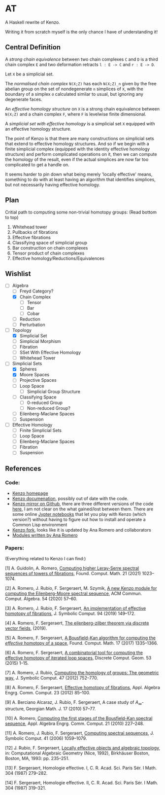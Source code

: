 AT
==

A Haskell rewrite of Kenzo.

Writing it from scratch myself is the only chance I have of
understanding it!

Central Definition
------------------

A *strong chain equivalence* between two chain complexes `C` and `D` is a
third chain complex `E` and two deformation retracts `l : E -> C` and
`r : E -> D`.

Let `X` be a simplicial set.

The *normalised chain complex* `N(X;Z)` has each `N(X;Z)_n` given by
the free abelian group on the set of nondegenerate `n` simplices of
`X`, with the boundary of a simplex `σ` calculated similar to usual,
but ignoring any degenerate faces.

An *effective homology structure* on `X` is a strong chain equivalence
between `N(X;Z)` and a chain complex `F`, where `F` is levelwise
finite dimensional.

A *simplicial set with effective homology* is a simplicial set `X`
equipped with an effective homology structure.

The point of Kenzo is that there are many constructions on simplicial
sets that extend to effective homology structures. And so if we begin
with a finite simplicial complex (equipped with the identity effective
homology structure) and perform complicated operations on it, then we
can compute the homology of the result, even if the actual simplices
are now far too complicated to get a handle on.

It seems harder to pin down what being merely 'locally effective'
means, something to do with at least having an algorithm that
identifies simplices, but not necessarily having effective homology.


Plan
----
Critial path to computing some non-trivial homotopy groups:
(Read bottom to top)
1. Whitehead tower
2. Pullbacks of fibrations
2. Effective fibrations
2. Classifying space of simplicial group
3. Bar construction on chain complexes
4. Tensor product of chain complexes <!-- 3. Product of simplicial sets, using the DVF method -->
5. Effective homology/Reductions/Equivalences

Wishlist
--------
- [ ] Algebra
  - [ ] Freyd Category?
  - [x] Chain Complex
    - [ ] Tensor
    - [ ] Bar
    - [ ] Cobar
  - [ ] Reduction
  - [ ] Perturbation
- [ ] Topology
  - [x] Simplicial Set
  - [ ] Simplicial Morphism
  - [ ] Fibration
  - [ ] SSet With Effective Homology
  - [ ] Whitehead Tower
- [ ] Simplicial Sets
  - [x] Spheres
  - [x] Moore Spaces
  - [ ] Projective Spaces
  - [ ] Loop Space
    - [ ] Simplicial Group Structure
  - [ ] Classifying Space
    - [ ] 0-reduced Group
    - [ ] Non-reduced Group?
  - [ ] Eilenberg-Maclane Spaces
  - [ ] Suspension
- [ ] Effective Homology
  - [ ] Finite Simplicial Sets
  - [ ] Loop Space
  - [ ] Eilenberg-Maclane Spaces
  - [ ] Fibration
  - [ ] Suspension

References
----------

### Code:
* [Kenzo homepage](https://www-fourier.ujf-grenoble.fr/~sergerar/Kenzo/)
* [Kenzo documenation](https://www-fourier.ujf-grenoble.fr/~sergerar/Kenzo/Kenzo-doc.pdf), possibly out of date with the code.
* [Kenzo mirror on Github](https://github.com/gheber/kenzo), there are three different versions of
  the code [here](https://github.com/gheber/kenzo/tree/master/src), I am not clear on the what gained/lost between
  them. There are some online [Jypter notebooks](https://sur-l-analysis-sit.us/) that let you play
  with Kenzo (which version?) without having to figure out how to install and operate a
  Common Lisp environment
* [Kenzo fork](https://github.com/miguelmarco/kenzo), looks like it is updated by Ana Romero and
  collaborators
* [Modules written by Ana Romero](https://github.com/ana-romero/Kenzo-external-modules)

### Papers:
(Everything related to Kenzo I can find:)
<!-- To generate: pandoc kenzo.bib -C --csl=elsevier-with-titles.csl -t gfm -o out.md -->
<div id="refs" class="references csl-bib-body">

<div id="ref-gr:leray-serre" class="csl-entry">

<span class="csl-left-margin">\[1\] </span><span
class="csl-right-inline">A. Guidolin, A. Romero, [Computing higher
Leray-Serre spectral sequences of towers of
fibrations](https://doi.org/10.1007/s10208-020-09475-8), Found. Comput.
Math. 21 (2021) 1023–1074.</span>

</div>

<div id="ref-rrss:em-spectral-sequence" class="csl-entry">

<span class="csl-left-margin">\[2\] </span><span
class="csl-right-inline">A. Romero, J. Rubio, F. Sergeraert, M. Szymik,
[A new Kenzo module for computing the Eilenberg-Moore spectral
sequence](https://doi.org/10.1145/3427218.3427225), ACM Commun. Comput.
Algebra. 54 (2020) 57–60.</span>

</div>

<div id="ref-rrs:fibrations-implementation" class="csl-entry">

<span class="csl-left-margin">\[3\] </span><span
class="csl-right-inline">A. Romero, J. Rubio, F. Sergeraert, [An
implementation of effective homotopy of
fibrations](https://doi.org/10.1016/j.jsc.2018.08.001), J. Symbolic
Comput. 94 (2019) 149–172.</span>

</div>

<div id="ref-as:ez-dvf" class="csl-entry">

<span class="csl-left-margin">\[4\] </span><span
class="csl-right-inline">A. Romero, F. Sergeraert, [The eilenberg-zilber
theorem via discrete vector
fields](https://www-fourier.ujf-grenoble.fr/~sergerar/Papers/EZ-submitted.pdf),
(2019).</span>

</div>

<div id="ref-rs:bousfield-kan" class="csl-entry">

<span class="csl-left-margin">\[5\] </span><span
class="csl-right-inline">A. Romero, F. Sergeraert, [A Bousfield-Kan
algorithm for computing the *effective* homotopy of a
space](https://doi.org/10.1007/s10208-016-9322-z), Found. Comput. Math.
17 (2017) 1335–1366.</span>

</div>

<div id="ref-rs:iterated-loop" class="csl-entry">

<span class="csl-left-margin">\[6\] </span><span
class="csl-right-inline">A. Romero, F. Sergeraert, [A combinatorial tool
for computing the effective homotopy of iterated loop
spaces](https://doi.org/10.1007/s00454-014-9650-1), Discrete Comput.
Geom. 53 (2015) 1–15.</span>

</div>

<div id="ref-rr:homology-of-groups" class="csl-entry">

<span class="csl-left-margin">\[7\] </span><span
class="csl-right-inline">A. Romero, J. Rubio, [Computing the homology of
groups: The geometric way](https://doi.org/10.1016/j.jsc.2011.12.007),
J. Symbolic Comput. 47 (2012) 752–770.</span>

</div>

<div id="ref-rs:homotopy-fibrations" class="csl-entry">

<span class="csl-left-margin">\[8\] </span><span
class="csl-right-inline">A. Romero, F. Sergeraert, [Effective homotopy
of fibrations](https://doi.org/10.1007/s00200-012-0168-6), Appl. Algebra
Engrg. Comm. Comput. 23 (2012) 85–100.</span>

</div>

<div id="ref-brs:a-infty" class="csl-entry">

<span class="csl-left-margin">\[9\] </span><span
class="csl-right-inline">A. Berciano Alcaraz, J. Rubio, F. Sergeraert, A
case study of *A*<sub>∞</sub>-structure, Georgian Math. J. 17 (2010)
57–77.</span>

</div>

<div id="ref-romero:bousfield-kan" class="csl-entry">

<span class="csl-left-margin">\[10\] </span><span
class="csl-right-inline">A. Romero, [Computing the first stages of the
Bousfield-Kan spectral
sequence](https://doi.org/10.1007/s00200-010-0123-3), Appl. Algebra
Engrg. Comm. Comput. 21 (2010) 227–248.</span>

</div>

<div id="ref-rrs:computing-spectral-sequences" class="csl-entry">

<span class="csl-left-margin">\[11\] </span><span
class="csl-right-inline">A. Romero, J. Rubio, F. Sergeraert, [Computing
spectral sequences](https://doi.org/10.1016/j.jsc.2006.06.002), J.
Symbolic Comput. 41 (2006) 1059–1079.</span>

</div>

<div id="ref-rs:locally-effective" class="csl-entry">

<span class="csl-left-margin">\[12\] </span><span
class="csl-right-inline">J. Rubio, F. Sergeraert, [Locally effective
objects and algebraic
topology](https://doi.org/10.1007/978-1-4612-2752-6\_17), in:
Computational Algebraic Geometry (Nice, 1992), Birkhäuser Boston,
Boston, MA, 1993: pp. 235–251.</span>

</div>

<div id="ref-sergeraert:effective-1" class="csl-entry">

<span class="csl-left-margin">\[13\] </span><span
class="csl-right-inline">F. Sergeraert, Homologie effective. I, C. R.
Acad. Sci. Paris Sér. I Math. 304 (1987) 279–282.</span>

</div>

<div id="ref-sergeraert:effective-2" class="csl-entry">

<span class="csl-left-margin">\[14\] </span><span
class="csl-right-inline">F. Sergeraert, Homologie effective. II, C. R.
Acad. Sci. Paris Sér. I Math. 304 (1987) 319–321.</span>

</div>

</div>

<!-- Types: -->
<!-- * `Math.ValueCategory`: Categories given by a type of objects and a type of morphisms -->
<!-- * `Math.ValueCategory.Arrow`: The arrow category of a given category -->
<!-- * `Math.ValueCategory.Sequential`: Sequences of objects indexed by the natural numbers -->
<!-- * `Math.ValueCategory.Abelian`: Categories whose homsets are abelian groups, and whose morphisms have well-behaved kernels and cokernels. -->
<!-- * `Math.ValueCategory.Effective`: Objects in an abelian category presented as the colimit of a sequence. -->

<!-- * `Math.Algebra.AbGroup`: F.g. abelian groups and their abelian category structure. -->

<!-- Main reference: -->
<!-- * Schön, Rolf. Effective Algebraic Topology. Vol. 451. American Mathematical Soc., 1991. -->

<!-- Operations on fg abelian groups: -->
<!-- * Barakat, Mohamed, and Daniel Robertz. "homalg – a meta-package for homological algebra." Journal of Algebra and its Applications 7.03 (2008): 299-317. -->
<!-- * Cohen, Cyril, and Anders Mörtberg. "A Coq formalization of finitely presented modules." International Conference on Interactive Theorem Proving. Springer International Publishing, 2014. -->
